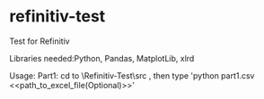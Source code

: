 # refinitiv-test
Test for Refinitiv

Libraries needed:Python, Pandas, MatplotLib, xlrd

Usage:
Part1:
cd to \Refinitiv-Test\src , 
then type 'python part1.csv <<path_to_excel_file(Optional)>>'
